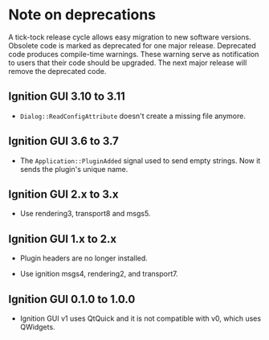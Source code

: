 # Note on deprecations
A tick-tock release cycle allows easy migration to new software versions.
Obsolete code is marked as deprecated for one major release.
Deprecated code produces compile-time warnings. These warning serve as
notification to users that their code should be upgraded. The next major
release will remove the deprecated code.

## Ignition GUI 3.10 to 3.11

* `Dialog::ReadConfigAttribute` doesn't create a missing file anymore.

## Ignition GUI 3.6 to 3.7

* The `Application::PluginAdded` signal used to send empty strings. Now it
  sends the plugin's unique name.

## Ignition GUI 2.x to 3.x

* Use rendering3, transport8 and msgs5.

## Ignition GUI 1.x to 2.x

* Plugin headers are no longer installed.

* Use ignition msgs4, rendering2, and transport7.

## Ignition GUI 0.1.0 to 1.0.0

* Ignition GUI v1 uses QtQuick and it is not compatible with v0, which uses QWidgets.

